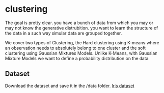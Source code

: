 # clustering
The goal is pretty clear. you have a bunch of data from which you may or may not know the generative distrubition. you want to learn the structure of the data in a such way simular data are grouped together.

We cover two types of Clustering, the Hard clustering using K-means where an observation needs to absolutely belong to one cluster and the soft clustering using Gaussian Mixtures Models. Unlike K-Means, with Gaussian Mixture Models we want to define a probability distribution on the data

## Dataset

Download the dataset and save it in the /data folder. [Iris dataset](https://archive.ics.uci.edu/ml/datasets/iris)